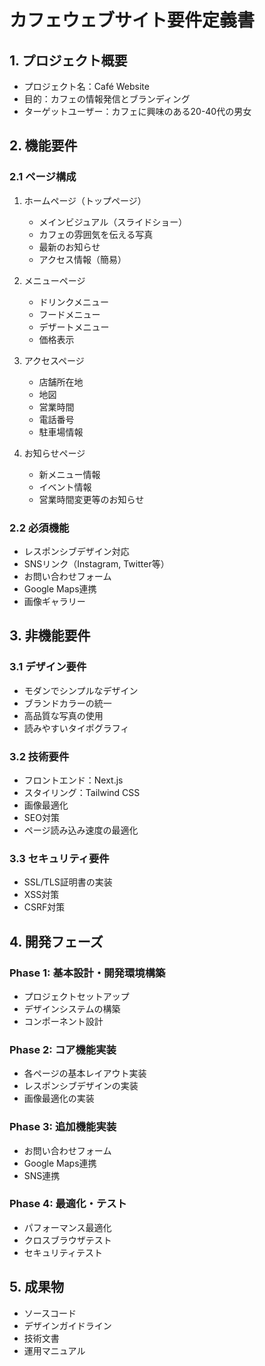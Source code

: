 # カフェウェブサイト要件定義書

## 1. プロジェクト概要
- プロジェクト名：Café Website
- 目的：カフェの情報発信とブランディング
- ターゲットユーザー：カフェに興味のある20-40代の男女

## 2. 機能要件

### 2.1 ページ構成
1. ホームページ（トップページ）
   - メインビジュアル（スライドショー）
   - カフェの雰囲気を伝える写真
   - 最新のお知らせ
   - アクセス情報（簡易）

2. メニューページ
   - ドリンクメニュー
   - フードメニュー
   - デザートメニュー
   - 価格表示

3. アクセスページ
   - 店舗所在地
   - 地図
   - 営業時間
   - 電話番号
   - 駐車場情報

4. お知らせページ
   - 新メニュー情報
   - イベント情報
   - 営業時間変更等のお知らせ

### 2.2 必須機能
- レスポンシブデザイン対応
- SNSリンク（Instagram, Twitter等）
- お問い合わせフォーム
- Google Maps連携
- 画像ギャラリー

## 3. 非機能要件

### 3.1 デザイン要件
- モダンでシンプルなデザイン
- ブランドカラーの統一
- 高品質な写真の使用
- 読みやすいタイポグラフィ

### 3.2 技術要件
- フロントエンド：Next.js
- スタイリング：Tailwind CSS
- 画像最適化
- SEO対策
- ページ読み込み速度の最適化

### 3.3 セキュリティ要件
- SSL/TLS証明書の実装
- XSS対策
- CSRF対策

## 4. 開発フェーズ

### Phase 1: 基本設計・開発環境構築
- プロジェクトセットアップ
- デザインシステムの構築
- コンポーネント設計

### Phase 2: コア機能実装
- 各ページの基本レイアウト実装
- レスポンシブデザインの実装
- 画像最適化の実装

### Phase 3: 追加機能実装
- お問い合わせフォーム
- Google Maps連携
- SNS連携

### Phase 4: 最適化・テスト
- パフォーマンス最適化
- クロスブラウザテスト
- セキュリティテスト

## 5. 成果物
- ソースコード
- デザインガイドライン
- 技術文書
- 運用マニュアル 